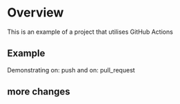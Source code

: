 # Overview
This is an example of a project that utilises GitHub Actions

## Example
Demonstrating on: push and on: pull_request

## more changes
